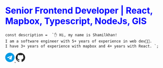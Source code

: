 <h1 style="color:blue;">Senior Frontend Developer | React, Mapbox, Typescript, NodeJs, GIS</h1>

```tsx
const description =  `✋ Hi, my name is Shamilkhan! 
I am a software engineer with 5+ years of experience in web dev👨‍💻. 
I have 3+ years of experience with mapbox and 4+ years with React. `;
```
      
<div>
 <a href="https://t.me/shamilkhan">
   <img width="30" src="/telegram.svg" />
 </a>
 <a href="https://github.com/shamilkhan">
    <img width="30" src="/github.svg" />
 </a>
</div>
